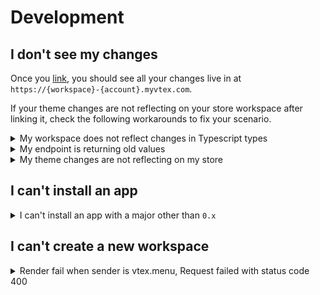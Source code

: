 # Development

## I don't see my changes

Once you [link](https://developers.vtex.com/vtex-developer-docs/docs/vtex-io-documentation-linking-an-app), you should see all your changes live in at `https://{workspace}-{account}.myvtex.com`.

If your theme changes are not reflecting on your store workspace after linking it, check the following workarounds to fix your scenario.

<details>
<summary>My workspace does not reflect changes in Typescript types</summary>

The `vtex link` command does not listen to changes in Typescript types. To solve this issue, run `vtex unlink` to stop the link. Then, link the app again after the new changes.
</details>

<details>
<summary>My endpoint is returning old values</summary>

Set the `no-cache` option on your endpoint's response, as in the following example:

```
ctx.set('Cache-Control', 'no-cache')
```

Notice that, for providing a fast response, caching is enabled by default. However, we understand that a real-time response might be necessary when testing an app during development.

>ℹ️ Keep in mind that we strongly recommend using cache for stores in production.
</details>

<details>
<summary>My theme changes are not reflecting on my store</summary>

1. Log in to your store's VTEX account.
2. Run `vtex ls` to list the apps installed on your account.3. Check if the major of the `store theme` app installed is different from the one you are developing.

>ℹ️ The theme project you've performed your changes must be in the same major as the installed store theme app in order to reflect your changes on the store website.

4. Check if there is another `store theme` app installed on your VTEX account. If positive, uninstall it.

>⚠️ Still having trouble? Contact our [support team](https://help-tickets.vtex.com/smartlink/sso/login/zendesk))!

</details>

## I can't install an app

<details>
<summary>I can't install an app with a major other than <code>0.x</code></summary>


![major](https://user-images.githubusercontent.com/60782333/102230433-9ee4a580-3ecb-11eb-8926-6b5c44750123.png)

Run `vtex ls` to check which apps are included on the [Edition App](https://vtex.io/docs/concepts/edition-app/) installed on your account. If you see the app you're trying to install with another major, you might have an issue with the Edition App installed on your account.

In this case, consider [opening a support ticket](https://help-tickets.vtex.com/smartlink/sso/login/zendesk) to change the Edition App installed on an account. First, go to the [Edition App](https://vtex.io/docs/concepts/edition-app/) doc to learn more about the available Edition Apps.
</details>

## I can't create a new workspace

<details>
<summary>Render fail when sender is vtex.menu, Request failed with status code 400</summary>

#### Checking if the Search Integration process started

1. Open your account admin and go to *Store Setup > Search > Integration Settings*.
2. Check if the search has been activated in the store.
3. Press the button to start integration.

The indexing process will start and you will see a link to the Indexing Status screen.

>ℹ️ The [Integration settings](https://help.vtex.com/en/tracks/vtex-intelligent-search--19wrbB7nEQcmwzDPl1l4Cb/6wKQgKmu2FT6084BJT7z5V) is responsible for the Catalog's initial indexing with VTEX Intelligent Search. After installing the application, this will be the first step to integrating it with the Catalog.

![start-integration](https://user-images.githubusercontent.com/60782333/102246861-fab82a00-3edd-11eb-8115-8ecdf892262c.png)
</details>